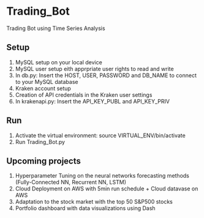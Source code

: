 # Trading_Bot
Trading Bot using Time Series Analysis

## Setup
1. MySQL setup on your local device
2. MySQL user setup eith apprpriate user rights to read and write
3. In db.py: Insert the HOST, USER, PASSWORD and DB_NAME to connect to your MySQL database
4. Kraken account setup
5. Creation of API credentials in the Kraken user settings
6. In krakenapi.py: Insert the API_KEY_PUBL and API_KEY_PRIV

## Run
1. Activate the virtual environment: source VIRTUAL_ENV/bin/activate
2. Run Trading_Bot.py

## Upcoming projects
1. Hyperparameter Tuning on the neural networks forecasting methods (Fully-Connected NN, Recurrent NN, LSTM)
2. Cloud Deployment on AWS with 5min run schedule + Cloud datavase on AWS
3. Adaptation to the stock market with the top 50 S&P500 stocks
4. Portfolio dashboard with data visualizations using Dash
